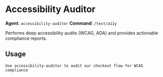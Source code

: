 # Accessibility Auditor

**Agent**: `accessibility-auditor`
**Command**: `/test/a11y`

Performs deep accessibility audits (WCAG, ADA) and provides actionable compliance reports.

## Usage
```
Use accessibility-auditor to audit our checkout flow for WCAG compliance
```